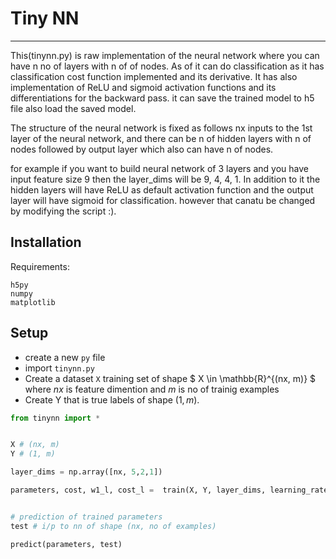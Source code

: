 # Tiny NN

---

This(tinynn.py) is raw implementation of the neural network where you can have n no of layers with n of of nodes. As of it can do classification as it has classification cost function implemented and its derivative. It has also implementation of ReLU and sigmoid activation functions and its differentiations for the backward pass. it can save the trained model to h5 file also load the saved model.

The structure of the neural network is fixed as follows nx inputs to the 1st layer of the neural network, and there can be n of hidden layers with n of nodes followed by output layer which also can have n of nodes.

for example if you want to build neural network of 3 layers and you have input feature size 9 then
the layer_dims will be 9, 4, 4, 1. In addition to it the hidden layers will have ReLU as default activation function and the output layer will have sigmoid for classification. however that canatu be changed by modifying the script :).

## Installation

Requirements:

```
h5py
numpy
matplotlib
```

## Setup

- create a new `py` file
- import `tinynn.py`
- Create a dataset `X` training set of shape $ X \in \mathbb{R}^{(nx, m)} $ where $nx$ is feature dimention and $m$ is no of trainig examples
- Create Y that is true labels of shape $(1,m)$.

```py
from tinynn import *


X # (nx, m)
Y # (1, m)

layer_dims = np.array([nx, 5,2,1])

parameters, cost, w1_l, cost_l =  train(X, Y, layer_dims, learning_rate=0.0075, iteration=3000)


# prediction of trained parameters
test # i/p to nn of shape (nx, no of examples)

predict(parameters, test)
```
